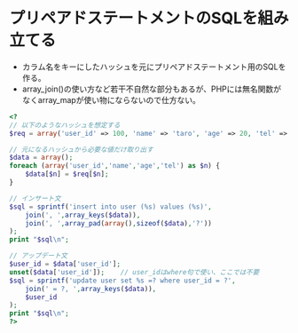 ﻿# プリペアドステートメントのSQLを組み立てる

- カラム名をキーにしたハッシュを元にプリペアドステートメント用のSQLを作る。
- array_join()の使い方など若干不自然な部分もあるが、PHPには無名関数がなくarray_mapが使い物にならないので仕方ない。

```php
<?
// 以下のようなハッシュを想定する
$req = array('user_id' => 100, 'name' => 'taro', 'age' => 20, 'tel' => '090-0000-0000');

// 元になるハッシュから必要な値だけ取り出す
$data = array();
foreach (array('user_id','name','age','tel') as $n) {
    $data[$n] = $req[$n];
}

// インサート文
$sql = sprintf('insert into user (%s) values (%s)',
    join(', ',array_keys($data)),
    join(', ',array_pad(array(),sizeof($data),'?'))
);
print "$sql\n";

// アップデート文
$user_id = $data['user_id'];
unset($data['user_id']);    // user_idはwhere句で使い、ここでは不要
$sql = sprintf('update user set %s =? where user_id = ?',
    join(' = ?, ',array_keys($data)),
    $user_id
);
print "$sql\n";
?>
```
